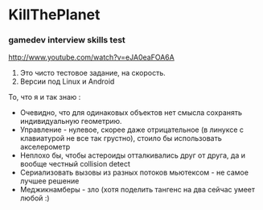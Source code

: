 KillThePlanet
=============

### gamedev interview skills test 

http://www.youtube.com/watch?v=eJA0eaFOA6A

1. Это чисто тестовое задание, на скорость.
2. Версии под Linux и Android

То, что я и так знаю :
* Очевидно, что для одинаковых объектов нет смысла сохранять индивидуальную геометрию.
* Управление - нулевое, скорее даже отрицательное (в линуксе с клавиатурой не все так грустно), 
  стоило бы использовать акселерометр
* Неплохо бы, чтобы астероиды отталкивались друг от друга, да и вообще честный collision detect
* Сериализовать вызовы из разных потоков мьютексом - не самое лучшее решение
* Меджикнамберы - зло (хотя поделить тангенс на два сейчас умеет любой :)
